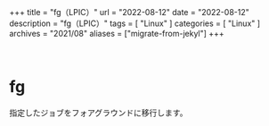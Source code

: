 +++
title = "fg（LPIC）"
url = "2022-08-12"
date = "2022-08-12"
description = "fg（LPIC）"
tags = [
  "Linux"
]
categories = [
  "Linux"
]
archives = "2021/08"
aliases = ["migrate-from-jekyl"]
+++

<br>

# fg

指定したジョブをフォアグラウンドに移行します。

